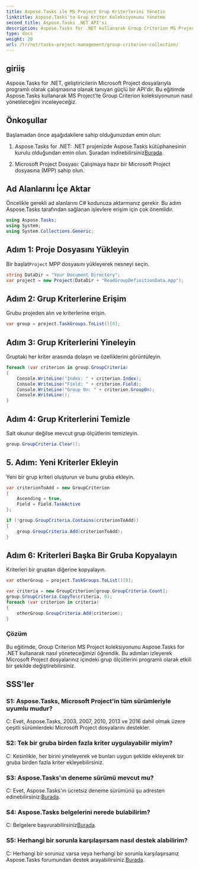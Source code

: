 ```yaml
---
title: Aspose.Tasks ile MS Project Grup Kriterlerini Yönetin
linktitle: Aspose.Tasks'ta Grup Kriter Koleksiyonunu Yönetme
second_title: Aspose.Tasks .NET API'si
description: Aspose.Tasks for .NET kullanarak Group Criterion MS Project koleksiyonunu nasıl yöneteceğinizi öğrenin. Geliştiriciler için adım adım kılavuz.
type: docs
weight: 28
url: /tr/net/tasks-project-management/group-criterion-collection/
---
```

## giriiş
Aspose.Tasks for .NET, geliştiricilerin Microsoft Project dosyalarıyla programlı olarak çalışmasına olanak tanıyan güçlü bir API'dir. Bu eğitimde Aspose.Tasks kullanarak MS Project'te Group Criterion koleksiyonunun nasıl yönetileceğini inceleyeceğiz.

## Önkoşullar

Başlamadan önce aşağıdakilere sahip olduğunuzdan emin olun:

1.  Aspose.Tasks for .NET: .NET projenizde Aspose.Tasks kütüphanesinin kurulu olduğundan emin olun. Şuradan indirebilirsiniz[Burada](https://releases.aspose.com/tasks/net/).

2. Microsoft Project Dosyası: Çalışmaya hazır bir Microsoft Project dosyasına (MPP) sahip olun.

## Ad Alanlarını İçe Aktar

Öncelikle gerekli ad alanlarını C# kodunuza aktarmanız gerekir. Bu adım Aspose.Tasks tarafından sağlanan işlevlere erişim için çok önemlidir.

```csharp
using Aspose.Tasks;
using System;
using System.Collections.Generic;


```

## Adım 1: Proje Dosyasını Yükleyin

 Bir başlat`Project` MPP dosyasını yükleyerek nesneyi seçin. 

```csharp
string DataDir = "Your Document Directory";
var project = new Project(DataDir + "ReadGroupDefinitionData.mpp");
```

## Adım 2: Grup Kriterlerine Erişim

Grubu projeden alın ve kriterlerine erişin.

```csharp
var group = project.TaskGroups.ToList()[0];
```

## Adım 3: Grup Kriterlerini Yineleyin

Gruptaki her kriter arasında dolaşın ve özelliklerini görüntüleyin.

```csharp
foreach (var criterion in group.GroupCriteria)
{
    Console.WriteLine("Index: " + criterion.Index);
    Console.WriteLine("Field: " + criterion.Field);
    Console.WriteLine("Group On: " + criterion.GroupOn);
    Console.WriteLine();
}
```

## Adım 4: Grup Kriterlerini Temizle

Salt okunur değilse mevcut grup ölçütlerini temizleyin.

```csharp
group.GroupCriteria.Clear();
```

## 5. Adım: Yeni Kriterler Ekleyin

Yeni bir grup kriteri oluşturun ve bunu gruba ekleyin.

```csharp
var criterionToAdd = new GroupCriterion
{
    Ascending = true,
    Field = Field.TaskActive
};

if (!group.GroupCriteria.Contains(criterionToAdd))
{
    group.GroupCriteria.Add(criterionToAdd);
}
```

## Adım 6: Kriterleri Başka Bir Gruba Kopyalayın

Kriterleri bir gruptan diğerine kopyalayın.

```csharp
var otherGroup = project.TaskGroups.ToList()[0];

var criteria = new GroupCriterion[group.GroupCriteria.Count];
group.GroupCriteria.CopyTo(criteria, 0);
foreach (var criterion in criteria)
{
    otherGroup.GroupCriteria.Add(criterion);
}
```

### Çözüm

Bu eğitimde, Group Criterion MS Project koleksiyonunu Aspose.Tasks for .NET kullanarak nasıl yöneteceğimizi öğrendik. Bu adımları izleyerek Microsoft Project dosyalarınız içindeki grup ölçütlerini programlı olarak etkili bir şekilde değiştirebilirsiniz.

## SSS'ler

### S1: Aspose.Tasks, Microsoft Project'in tüm sürümleriyle uyumlu mudur?

C: Evet, Aspose.Tasks, 2003, 2007, 2010, 2013 ve 2016 dahil olmak üzere çeşitli sürümlerdeki Microsoft Project dosyalarını destekler.

### S2: Tek bir gruba birden fazla kriter uygulayabilir miyim?

C: Kesinlikle, her birini yineleyerek ve bunları uygun şekilde ekleyerek bir gruba birden fazla kriter ekleyebilirsiniz.

### S3: Aspose.Tasks'ın deneme sürümü mevcut mu?

 C: Evet, Aspose.Tasks'ın ücretsiz deneme sürümünü şu adresten edinebilirsiniz:[Burada](https://releases.aspose.com/).

### S4: Aspose.Tasks belgelerini nerede bulabilirim?

 C: Belgelere başvurabilirsiniz[Burada](https://reference.aspose.com/tasks/net/).

### S5: Herhangi bir sorunla karşılaşırsam nasıl destek alabilirim?

 C: Herhangi bir sorunuz varsa veya herhangi bir sorunla karşılaşırsanız Aspose.Tasks forumundan destek arayabilirsiniz.[Burada](https://forum.aspose.com/c/tasks/15).